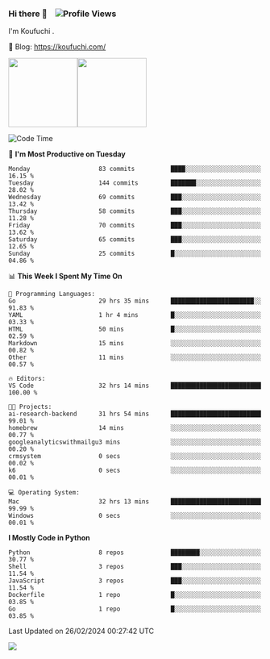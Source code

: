 ### Hi there 👋 &nbsp;&nbsp; ![Profile Views](https://komarev.com/ghpvc/?username=Koufuchi&base=200)

I'm Koufuchi . 

📔 Blog: <https://koufuchi.com/>

<img align="" height="137px" src="https://github-readme-stats-seven-nu-30.vercel.app/api?username=Koufuchi&hide=issues,contribs&show_icons=true&line_height=21&theme=radical&locale=en" /><img align="" height="137px" src="https://github-readme-stats-seven-nu-30.vercel.app/api/top-langs/?username=Koufuchi&layout=compact&hide=blade,html,css,pug,scss&theme=radical&locale=en" />

<!--START_SECTION:waka-->
![Code Time](http://img.shields.io/badge/Code%20Time-399%20hrs%2031%20mins-blue)

📅 **I'm Most Productive on Tuesday** 

```text
Monday                   83 commits          ████░░░░░░░░░░░░░░░░░░░░░   16.15 % 
Tuesday                  144 commits         ███████░░░░░░░░░░░░░░░░░░   28.02 % 
Wednesday                69 commits          ███░░░░░░░░░░░░░░░░░░░░░░   13.42 % 
Thursday                 58 commits          ███░░░░░░░░░░░░░░░░░░░░░░   11.28 % 
Friday                   70 commits          ███░░░░░░░░░░░░░░░░░░░░░░   13.62 % 
Saturday                 65 commits          ███░░░░░░░░░░░░░░░░░░░░░░   12.65 % 
Sunday                   25 commits          █░░░░░░░░░░░░░░░░░░░░░░░░   04.86 % 
```


📊 **This Week I Spent My Time On** 

```text
💬 Programming Languages: 
Go                       29 hrs 35 mins      ███████████████████████░░   91.83 % 
YAML                     1 hr 4 mins         █░░░░░░░░░░░░░░░░░░░░░░░░   03.33 % 
HTML                     50 mins             █░░░░░░░░░░░░░░░░░░░░░░░░   02.59 % 
Markdown                 15 mins             ░░░░░░░░░░░░░░░░░░░░░░░░░   00.82 % 
Other                    11 mins             ░░░░░░░░░░░░░░░░░░░░░░░░░   00.57 % 

🔥 Editors: 
VS Code                  32 hrs 14 mins      █████████████████████████   100.00 % 

🐱‍💻 Projects: 
ai-research-backend      31 hrs 54 mins      █████████████████████████   99.01 % 
homebrew                 14 mins             ░░░░░░░░░░░░░░░░░░░░░░░░░   00.77 % 
googleanalyticswithmailgu3 mins              ░░░░░░░░░░░░░░░░░░░░░░░░░   00.20 % 
crmsystem                0 secs              ░░░░░░░░░░░░░░░░░░░░░░░░░   00.02 % 
k6                       0 secs              ░░░░░░░░░░░░░░░░░░░░░░░░░   00.01 % 

💻 Operating System: 
Mac                      32 hrs 13 mins      █████████████████████████   99.99 % 
Windows                  0 secs              ░░░░░░░░░░░░░░░░░░░░░░░░░   00.01 % 
```

**I Mostly Code in Python** 

```text
Python                   8 repos             ████████░░░░░░░░░░░░░░░░░   30.77 % 
Shell                    3 repos             ███░░░░░░░░░░░░░░░░░░░░░░   11.54 % 
JavaScript               3 repos             ███░░░░░░░░░░░░░░░░░░░░░░   11.54 % 
Dockerfile               1 repo              █░░░░░░░░░░░░░░░░░░░░░░░░   03.85 % 
Go                       1 repo              █░░░░░░░░░░░░░░░░░░░░░░░░   03.85 % 
```




 Last Updated on 26/02/2024 00:27:42 UTC
<!--END_SECTION:waka-->

![](https://hit.yhype.me/github/profile?user_id=46078832)
